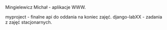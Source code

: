 Mingielewicz Michał - aplikacje WWW.

myproject - finalne api do oddania na koniec zajęć.
django-labXX - zadania z zajęć stacjonarnych.

